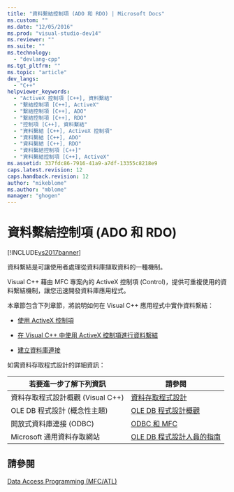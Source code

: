 ```yaml
---
title: "資料繫結控制項 (ADO 和 RDO) | Microsoft Docs"
ms.custom: ""
ms.date: "12/05/2016"
ms.prod: "visual-studio-dev14"
ms.reviewer: ""
ms.suite: ""
ms.technology: 
  - "devlang-cpp"
ms.tgt_pltfrm: ""
ms.topic: "article"
dev_langs: 
  - "C++"
helpviewer_keywords: 
  - "ActiveX 控制項 [C++], 資料繫結"
  - "繫結控制項 [C++], ActiveX"
  - "繫結控制項 [C++], ADO"
  - "繫結控制項 [C++], RDO"
  - "控制項 [C++], 資料繫結"
  - "資料繫結 [C++], ActiveX 控制項"
  - "資料繫結 [C++], ADO"
  - "資料繫結 [C++], RDO"
  - "資料繫結控制項 [C++]"
  - "資料繫結控制項 [C++], ActiveX"
ms.assetid: 337fdc86-7916-41a9-a7df-13355c8218e9
caps.latest.revision: 12
caps.handback.revision: 12
author: "mikeblome"
ms.author: "mblome"
manager: "ghogen"
---
```

# 資料繫結控制項 (ADO 和 RDO)
[!INCLUDE[vs2017banner](../../assembler/inline/includes/vs2017banner.md)]

資料繫結是可讓使用者處理從資料庫擷取資料的一種機制。  
  
 Visual C\+\+ 藉由 MFC 專案內的 ActiveX 控制項 \(Control\)，提供可重複使用的資料繫結機制，讓您迅速開發資料庫應用程式。  
  
 本章節包含下列章節，將說明如何在 Visual C\+\+ 應用程式中實作資料繫結：  
  
-   [使用 ActiveX 控制項](../../data/ado-rdo/using-activex-controls.md)  
  
-   [在 Visual C\+\+ 中使用 ActiveX 控制項進行資料繫結](../../data/ado-rdo/databinding-with-activex-controls-in-visual-cpp.md)  
  
-   [建立資料庫連接](../../data/ado-rdo/creating-database-connections.md)  
  
 如需資料存取程式設計的詳細資訊：  
  
|若要進一步了解下列資訊|請參閱|  
|-----------------|---------|  
|資料存取程式設計概觀 \(Visual C\+\+\)|[資料存取程式設計](../../data/data-access-programming-mfc-atl.md)|  
|OLE DB 程式設計 \(概念性主題\)|[OLE DB 程式設計概觀](../../data/oledb/ole-db-programming-overview.md)|  
|開放式資料庫連接 \(ODBC\)|[ODBC 和 MFC](../../data/odbc/odbc-and-mfc.md)|  
|Microsoft 通用資料存取網站|[OLE DB 程式設計人員的指南](http://go.microsoft.com/fwlink/?LinkId=121548)|  
  
## 請參閱  
 [Data Access Programming \(MFC\/ATL\)](../../data/data-access-programming-mfc-atl.md)